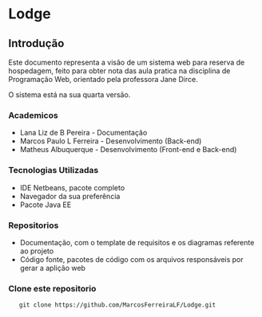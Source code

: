 # Lodge

## Introdução
Este documento representa a visão de um sistema web para reserva de hospedagem, feito para obter nota das aula pratica na disciplina de Programação Web, orientado pela professora Jane Dirce.

O sistema está na sua quarta versão.

### Academicos
- Lana Liz de B Pereira - Documentação
- Marcos Paulo L Ferreira - Desenvolvimento (Back-end)
- Matheus Albuquerque - Desenvolvimento (Front-end e Back-end)


### Tecnologias Utilizadas
- IDE Netbeans, pacote completo
- Navegador da sua preferência
- Pacote Java EE



### Repositorios
- Documentação, com o template de requisitos e os diagramas referente ao projeto
- Código fonte, pacotes de código com os arquivos responsáveis por gerar a aplição web

 
### Clone este repositorio
 ```
	git clone https://github.com/MarcosFerreiraLF/Lodge.git 
 ```

